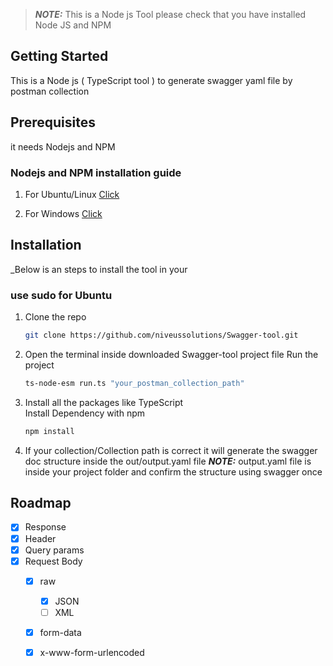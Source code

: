 > **_NOTE:_**  This is a Node js Tool please check that you have installed Node JS and NPM
<!-- GETTING STARTED -->
## Getting Started

This is a Node js ( TypeScript tool ) to generate swagger yaml file by postman collection

## Prerequisites

it needs Nodejs and NPM
  ### Nodejs and NPM installation guide 

  1. For Ubuntu/Linux [Click](https://www.geeksforgeeks.org/installation-of-node-js-on-linux/)

  2. For Windows [Click](https://www.geeksforgeeks.org/installation-of-node-js-on-windows/)
   

## Installation

_Below is an steps to install the tool in your 

   ### use sudo for Ubuntu

1. Clone the repo
   ```sh
   git clone https://github.com/niveussolutions/Swagger-tool.git
   ```
2. Open the terminal inside downloaded Swagger-tool project file
   Run the project
   ```sh
   ts-node-esm run.ts "your_postman_collection_path"
   ```
3. Install all the packages like TypeScript  
   Install Dependency with npm 
   ```sh
   npm install
   ```
4. If your collection/Collection path is correct it will generate the swagger doc structure inside the out/output.yaml file 
**_NOTE:_**  output.yaml file is inside your project folder and confirm the structure using swagger once 

<!-- ROADMAP -->
## Roadmap

- [x] Response
- [x] Header
- [x] Query params
- [x] Request Body
   - [X] raw
      - [x] JSON
      - [ ] XML
   - [X] form-data
   - [X] x-www-form-urlencoded


    
   